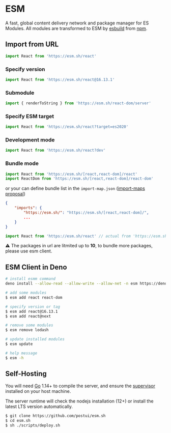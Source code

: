 # ESM
A fast, global content delivery network and package manager for ES Modules. All modules are transformed to ESM by [esbuild](https://github.com/evanw/esbuild) from [npm](http://npmjs.org/).

## Import from URL
```javascript
import React from 'https://esm.sh/react'
```

### Specify version
```javascript
import React from 'https://esm.sh/react@16.13.1'
```

### Submodule
```javascript
import { renderToString } from 'https://esm.sh/react-dom/server'
```

### Specify ESM target
```javascript
import React from 'https://esm.sh/react?target=es2020'
```

### Development mode
```javascript
import React from 'https://esm.sh/react?dev'
```

### Bundle mode
```javascript
import React from 'https://esm.sh/[react,react-dom]/react'
import ReactDom from 'https://esm.sh/[react,react-dom]/react-dom'
```

or your can define bundle list in the `import-map.json` ([import-maps proposal](https://github.com/WICG/import-maps))
```json
{
    "imports": {
        "https://esm.sh/": "https://esm.sh/[react,react-dom]/",
        ...
    }
}
```

```javascript
import React from 'https://esm.sh/react' // actual from 'https://esm.sh/[react,react-dom]/react'
```

⚠️ The packages in url are litmited up to **10**, to bundle more packages, please use esm client.


## ESM Client in Deno
```bash
# install esmm command
deno install --allow-read --allow-write --allow-net -n esm https://deno.land/x/esm/cli.ts

# add some modules
$ esm add react react-dom

# specify version or tag
$ esm add react@16.13.1
$ esm add react@next

# remove some modules
$ esm remove lodash

# update installed modules
$ esm update

# help message
$ esm -h
```

## Self-Hosting

You will need [Go](https://golang.org/dl) 1.14+ to compile the server, and ensure the [supervisor](http://supervisord.org/) installed on your host machine.

The server runtime will check the nodejs installation (12+) or install the latest LTS version automatically.

```bash
$ git clone https://github.com/postui/esm.sh
$ cd esm.sh
$ sh ./scripts/deploy.sh
```
